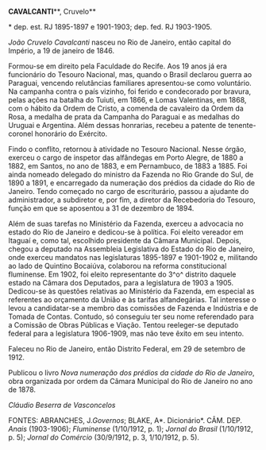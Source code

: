 **CAVALCANTI****, Cruvelo**

\* dep. est. RJ 1895-1897 e 1901-1903; dep. fed. RJ 1903-1905.

*João Cruvelo Cavalcanti* nasceu no Rio de Janeiro, então capital do
Império, a 19 de janeiro de 1846.

Formou-se em direito pela Faculdade do Recife. Aos 19 anos já era
funcionário do Tesouro Nacional, mas, quando o Brasil declarou guerra ao
Paraguai, vencendo relutâncias familiares apresentou-se como voluntário.
Na campanha contra o país vizinho, foi ferido e condecorado por bravura,
pelas ações na batalha do Tuiuti, em 1866, e Lomas Valentinas, em 1868,
com o hábito da Ordem de Cristo, a comenda de cavaleiro da Ordem da
Rosa, a medalha de prata da Campanha do Paraguai e as medalhas do
Uruguai e Argentina. Além dessas honrarias, recebeu a patente de
tenente-coronel honorário do Exército.

Findo o conflito, retornou à atividade no Tesouro Nacional. Nesse órgão,
exerceu o cargo de inspetor das alfândegas em Porto Alegre, de 1880 a
1882, em Santos, no ano de 1883, e em Pernambuco, de 1883 a 1885. Foi
ainda nomeado delegado do ministro da Fazenda no Rio Grande do Sul, de
1890 a 1891, e encarregado da numeração dos prédios da cidade do Rio de
Janeiro. Tendo começado no cargo de escriturário, passou a ajudante do
administrador, a subdiretor e, por fim, a diretor da Recebedoria do
Tesouro, função em que se aposentou a 31 de dezembro de 1894.

Além de suas tarefas no Ministério da Fazenda, exerceu a advocacia no
estado do Rio de Janeiro e dedicou-se à política. Foi eleito vereador em
Itaguaí e, como tal, escolhido presidente da Câmara Municipal. Depois,
chegou a deputado na Assembleia Legislativa do Estado do Rio de Janeiro,
onde exerceu mandatos nas legislaturas 1895-1897 e 1901-1902 e,
militando ao lado de Quintino Bocaiúva, colaborou na reforma
constitucional fluminense. Em 1902, foi eleito representante do 3^o^
distrito daquele estado na Câmara dos Deputados, para a legislatura de
1903 a 1905. Dedicou-se às questões relativas ao Ministério da Fazenda,
em especial as referentes ao orçamento da União e às tarifas
alfandegárias. Tal interesse o levou a candidatar-se a membro das
comissões de Fazenda e Indústria e de Tomada de Contas. Contudo, só
conseguiu ter seu nome referendado para a Comissão de Obras Públicas e
Viação. Tentou reeleger-se deputado federal para a legislatura
1906-1909, mas não teve êxito em seu intento.

Faleceu no Rio de Janeiro, então Distrito Federal, em 29 de setembro de
1912.

Publicou o livro *Nova numeração dos prédios da cidade do Rio de
Janeiro*, obra organizada por ordem da Câmara Municipal do Rio de
Janeiro no ano de 1878.

*Cláudio Beserra de Vasconcelos*

FONTES: ABRANCHES, J.*Governos*; BLAKE, A*. Dicionário*. CÂM. DEP.
*Anais* (1903-1906); *Fluminense* (1/10/1912, p. 1); *Jornal do Brasil*
(1/10/1912, p. 5); *Jornal do Comércio* (30/9/1912, p. 3, 1/10/1912, p.
5).
